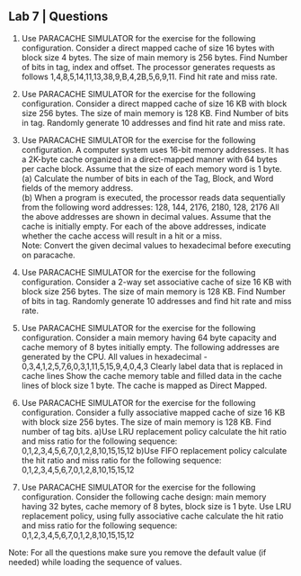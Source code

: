 ## Lab 7 | Questions
1. Use PARACACHE SIMULATOR for the exercise for the following configuration. Consider a direct mapped cache of size 16 bytes with block size 4 bytes. The size of main memory is 256 bytes. Find Number of bits in tag, index and offset. The processor generates requests  as follows 
      1,4,8,5,14,11,13,38,9,B,4,2B,5,6,9,11.
Find hit rate and miss rate.

2. Use PARACACHE SIMULATOR for the exercise for the following configuration. Consider a direct mapped cache of size 16 KB with block size 256 bytes. The size of main memory is 128 KB. Find Number of bits in tag. Randomly generate 10 addresses and find hit rate and miss rate.

3. Use PARACACHE SIMULATOR for the exercise for the following configuration. A computer system uses 16-bit memory addresses. It has a 2K-byte cache organized in a direct-mapped manner with 64 bytes per cache block. Assume that the size of each memory word is 1 byte.<br>
(a) Calculate the number of bits in each of the Tag, Block, and Word fields of the memory address.<br>
(b) When a program is executed, the processor reads data sequentially from the following word addresses: 128, 144, 2176, 2180, 128, 2176
All the above addresses are shown in decimal values. Assume that the cache is initially empty. For each of the above addresses, indicate whether the cache access will result in a hit or a miss.<br>
Note: Convert the given decimal values to hexadecimal before executing on paracache.


4. Use PARACACHE SIMULATOR for the exercise for the following configuration. Consider a 2-way set associative cache of size 16 KB with block size 256 bytes. The size of main memory is 128 KB. Find Number of bits in tag.
Randomly generate 10 addresses and find hit rate and miss rate.

5. Use PARACACHE SIMULATOR for the exercise for the following configuration. Consider a main memory having 64 byte capacity and cache memory of 8 bytes initially empty. The following addresses are generated by the CPU. All values in hexadecimal - 0,3,4,1,2,5,7,6,0,3,1,11,5,15,9,4,0,4,3
Clearly label data that is replaced in cache lines
Show the cache memory table and filled data in the cache lines of block size 1 byte. The cache is mapped as Direct Mapped.

6. Use PARACACHE SIMULATOR for the exercise for the following configuration. Consider a fully associative mapped cache of size 16 KB with block size 256 bytes. The size of main memory is 128 KB. Find number of tag bits. 
a)Use LRU replacement policy calculate the hit ratio and miss ratio for the following sequence: 
0,1,2,3,4,5,6,7,0,1,2,8,10,15,15,12 
b)Use FIFO replacement policy calculate the hit ratio and miss ratio for the following sequence: 
0,1,2,3,4,5,6,7,0,1,2,8,10,15,15,12 

7. Use PARACACHE SIMULATOR for the exercise for the following configuration. Consider the following cache design: main memory having 
32 bytes, cache memory of 8 bytes, block size is 1 byte. Use LRU replacement policy, using fully associative cache calculate the hit ratio and miss ratio for the following sequence: 
0,1,2,3,4,5,6,7,0,1,2,8,10,15,15,12


Note: For all the questions make sure you remove the default value (if needed) while loading the sequence of values.

